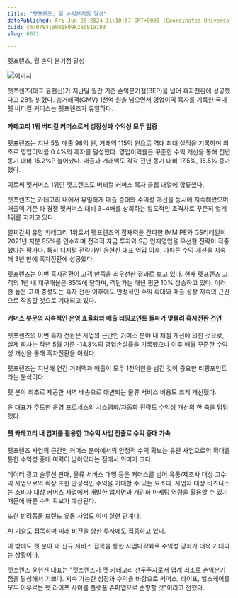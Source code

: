 ```yaml
---
title: "펫프렌즈, 월 손익분기점 달성"
datePublished: Fri Jun 28 2024 11:10:57 GMT+0000 (Coordinated Universal Time)
cuid: cm70784je001k09kzaq81a193
slug: 6671

---
```



펫프렌즈, 월 손익 분기점 달성

![이미지](https://cdn.hashnode.com/res/hashnode/image/upload/v1739261221622/809ac0f3-d60a-4edf-a941-f61266c5f54b.png)

펫프렌즈(대표 윤현신)가 지난달 월간 기준 손익분기점(BEP)을 넘어 흑자전환에 성공했다고 28일 밝혔다. 총거래액(GMV) 1천억 원을 넘으면서 영업이익 흑자를 기록한 국내 펫 버티컬 커머스는 펫프렌즈가 유일하다.

#### 카테고리 1위 버티컬 커머스로서 성장성과 수익성 모두 입증

펫프렌즈는 지난 5월 매출 98억 원, 거래액 115억 원으로 역대 최대 실적을 기록하며 최초로 영업이익률 0.4%의 흑자를 달성했다. 영업이익률은 꾸준한 수익 개선을 통해 전년 동기 대비 15.2%P 늘어났다. 매출과 거래액도 각각 전년 동기 대비 17.5%, 15.5% 증가했다.

이로써 펫커머스 1위인 펫프렌즈도 버티컬 커머스 흑자 클럽 대열에 합류했다.

펫프렌즈는 카테고리 내에서 유일하게 매출 증대와 수익성 개선을 동시에 지속해왔으며, 매출액 기준 타 경쟁 펫커머스 대비 3~4배를 상회하는 압도적인 초격차로 꾸준히 업계 1위를 지키고 있다.

일찌감치 유망 카테고리 1위로서 펫프렌즈의 잠재력을 간파한 IMM PE와 GS리테일이 2021년 지분 95%를 인수하며 전격적 자금 투자와 S급 인재영입을 우선한 전략이 적중했다는 평가다. 특히 디지털 전략가인 윤현신 대표 영입 이후, 가파른 수익 개선을 지속해 3년 만에 흑자전환에 성공했다.

펫프렌즈는 이번 흑자전환이 고객 만족을 최우선한 결과로 보고 있다. 현재 펫프렌즈 고객의 1년 내 재구매율은 85%에 달하며, 객단가는 매년 평균 10% 상승하고 있다. 이러한 높은 고객 충성도는 흑자 전환 이후에도 안정적인 수익 확대와 매출 성장 지속의 근간으로 작용할 것으로 기대되고 있다.

#### 커머스 부문의 지속적인 운영 효율화와 매출 티핑포인트 돌파가 맞물려 흑자전환 견인

펫프렌즈의 이번 흑자 전환은 사업의 근간인 커머스 분야 내 체질 개선에 의한 것으로, 실제 회사는 작년 5월 기준 -14.8%의 영업손실률을 기록했으나 이후 매월 꾸준한 수익성 개선을 통해 흑자전환을 이뤘다.

펫프렌즈는 지난해 연간 거래액과 매출이 모두 1천억원을 넘긴 것이 중요한 티핑포인트라는 분석이다.

펫 분야 최초로 제공한 새벽 배송으로 대변되는 물류 서비스 비용도 크게 개선됐다.

윤 대표가 주도한 운영 프로세스의 시스템화/자동화 전략도 수익성 개선의 한 축을 담당했다.

#### 펫 카테고리 내 입지를 활용한 고수익 사업 진출로 수익 증대 가속

펫프렌즈 사업의 근간인 커머스 분야에서의 안정적 수익 확보는 유관 사업으로의 확대를 통한 수익성 증대 여력이 남아있다는 점에서 의미가 크다.

데이터 광고 솔루션 판매, 물류 서비스 대행 등은 커머스를 넘어 유통/제조사 대상 고수익 사업으로의 확장 또한 안정적인 수익을 기대할 수 있는 요소다. 사업자 대상 비즈니스는 소비자 대상 커머스 사업에서 개발한 앱지면과 개인화 마케팅 역량을 활용할 수 있기 때문에 빠른 수익 확보가 예상된다.

또한 반려동물 브랜드 유통 사업도 이미 실현 단계다.

AI 기술도 접목하며 미래 비전을 향한 투자에도 집중하고 있다.

이 밖에도 펫 분야 내 신규 서비스 접목을 통한 사업다각화로 수익성 강화가 더욱 기대되는 상황이다.

펫프렌즈 윤현신 대표는 "펫프렌즈가 펫 카테고리 선두주자로서 업계 최초로 손익분기점을 달성해서 기쁘다. 지속 가능한 성장과 수익을 바탕으로 커머스, 라이프, 헬스케어를 모두 아우르는 펫 라이프 사이클 플랫폼 슈퍼앱으로 순항할 것"이라고 전했다.